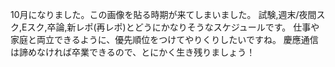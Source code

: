 ﻿---
layout: post
categories: [慶應通信, 情報]
tags: [慶應通信, スケジュール]
author: tmo
---
10月になりました。この画像を貼る時期が来てしまいました。
試験,週末/夜間スク,Eスク,卒論,新レポ(再レポ)とどうにかなりそうなスケジュールです。
仕事や家庭と両立できるように、優先順位をつけてやりくりしたいですね。
慶應通信は諦めなければ卒業できるので、とにかく生き残りましょう！
